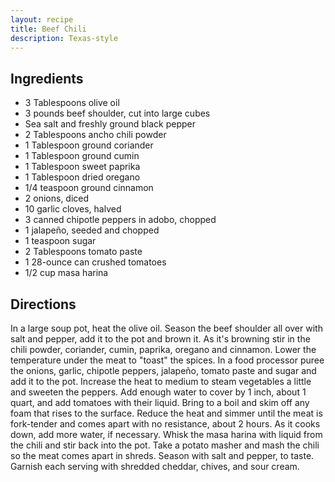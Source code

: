 ```yaml
---
layout: recipe
title: Beef Chili
description: Texas-style
---
```


## Ingredients

* 3 Tablespoons olive oil
* 3 pounds beef shoulder, cut into large cubes
* Sea salt and freshly ground black pepper
* 2 Tablespoons ancho chili powder
* 1 Tablespoon ground coriander
* 1 Tablespoon ground cumin
* 1 Tablespoon sweet paprika
* 1 Tablespoon dried oregano
* 1/4 teaspoon ground cinnamon
* 2 onions, diced
* 10 garlic cloves, halved
* 3 canned chipotle peppers in adobo, chopped
* 1 jalapeño, seeded and chopped
* 1 teaspoon sugar
* 2 Tablespoons tomato paste
* 1 28-ounce can crushed tomatoes
* 1/2 cup masa harina

## Directions

In a large soup pot, heat the olive oil. Season the beef shoulder all
over with salt and pepper, add it to the pot and brown it. As it\'s
browning stir in the chili powder, coriander, cumin, paprika, oregano
and cinnamon. Lower the temperature under the meat to \"toast\" the
spices. In a food processor puree the onions, garlic, chipotle peppers,
jalapeño, tomato paste and sugar and add it to the pot. Increase the
heat to medium to steam vegetables a little and sweeten the peppers. Add
enough water to cover by 1 inch, about 1 quart, and add tomatoes with
their liquid. Bring to a boil and skim off any foam that rises to the
surface. Reduce the heat and simmer until the meat is fork-tender and
comes apart with no resistance, about 2 hours. As it cooks down, add
more water, if necessary. Whisk the masa harina with liquid from the
chili and stir back into the pot. Take a potato masher and mash the
chili so the meat comes apart in shreds. Season with salt and pepper, to
taste. Garnish each serving with shredded cheddar, chives, and sour
cream.
